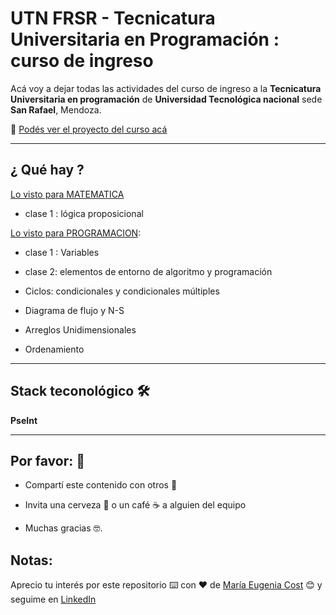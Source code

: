 # UTN FRSR - Tecnicatura Universitaria en Programación : curso de ingreso

Acá voy a dejar todas las actividades del curso de ingreso a la **Tecnicatura Universitaria en programación** de **Universidad Tecnológica nacional** sede **San Rafael**, Mendoza.

:book: [Podés ver el proyecto del curso acá](https://eugenia1984.github.io/UTNFRSR-ingreso/)

---

## ¿ Qué hay ?

[Lo visto para MATEMATICA](https://github.com/eugenia1984/UTNFRSR-ingreso/tree/main/matematica)

- clase 1 : lógica proposicional


[Lo visto para PROGRAMACION](https://github.com/eugenia1984/UTNFRSR-ingreso/tree/main/programacion):

- clase 1 : Variables

- clase 2: elementos de entorno de algoritmo y programación

- Ciclos: condicionales y condicionales múltiples

- Diagrama de flujo y N-S

- Arreglos Unidimensionales

- Ordenamiento

---

## Stack teconológico 🛠️

**PseInt**

---


## Por favor: 🎁

- Compartí este contenido con otros 📢

- Invita una cerveza 🍺 o un café ☕ a alguien del equipo

- Muchas gracias 🤓.


## Notas: 

Aprecio tu interés por este repositorio ⌨️ con ❤️ de [María Eugenia Cost](https://github.com/eugenia1984)  😊 y seguime en [LinkedIn](https://www.linkedin.com/in/mar%C3%ADaeugeniacosta/)
